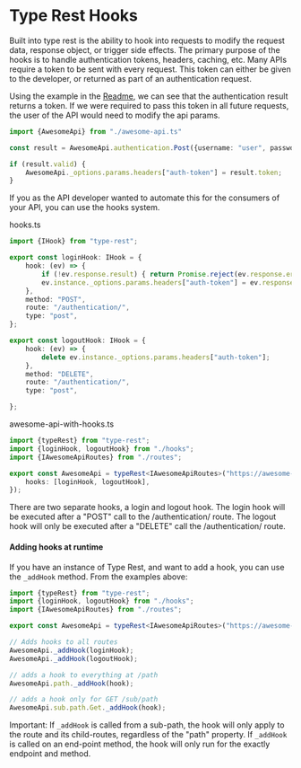 # Type Rest Hooks

Built into type rest is the ability to hook into requests to modify the
request data, response object, or trigger side effects. The primary
purpose of the hooks is to handle authentication tokens, headers,
caching, etc. Many APIs require a token to be sent with every request.
This token can either be given to the developer, or returned as part of
an authentication request.

Using the example in the [Readme](../README.md), we can see that the
authentication result returns a token. If we were required to pass this
token in all future requests, the user of the API would need to modify
the api params.

```typescript
import {AwesomeApi} from "./awesome-api.ts"

const result = AwesomeApi.authentication.Post({username: "user", password: "pass"});

if (result.valid) {
    AwesomeApi._options.params.headers["auth-token"] = result.token;
}
```

If you as the API developer wanted to automate this for the consumers of
your API, you can use the hooks system.

hooks.ts

```typescript
import {IHook} from "type-rest";

export const loginHook: IHook = {
    hook: (ev) => {
        if (!ev.response.result) { return Promise.reject(ev.response.error); }
        ev.instance._options.params.headers["auth-token"] = ev.response.token;
    },
    method: "POST",
    route: "/authentication/",
    type: "post",
};

export const logoutHook: IHook = {
    hook: (ev) => {
        delete ev.instance._options.params.headers["auth-token"];
    },
    method: "DELETE",
    route: "/authentication/",
    type: "post",

};
```

awesome-api-with-hooks.ts

```typescript
import {typeRest} from "type-rest";
import {loginHook, logoutHook} from "./hooks";
import {IAwesomeApiRoutes} from "./routes";

export const AwesomeApi = typeRest<IAwesomeApiRoutes>("https://awesome-app/api/v1/", {
    hooks: [loginHook, logoutHook],
});
```

There are two separate hooks, a login and logout hook. The login hook
will be executed after a "POST" call to the /authentication/ route. The
logout hook will only be executed after a "DELETE" call the
/authentication/ route.

#### Adding hooks at runtime

If you have an instance of Type Rest, and want to add a hook, you can
use the `_addHook` method. From the examples above:

```typescript
import {typeRest} from "type-rest";
import {loginHook, logoutHook} from "./hooks";
import {IAwesomeApiRoutes} from "./routes";

export const AwesomeApi = typeRest<IAwesomeApiRoutes>("https://awesome-app/api/v1/");

// Adds hooks to all routes
AwesomeApi._addHook(loginHook);
AwesomeApi._addHook(logoutHook);

// adds a hook to everything at /path
AwesomeApi.path._addHook(hook);

// adds a hook only for GET /sub/path
AwesomeApi.sub.path.Get._addHook(hook);
```

Important: If `_addHook` is called from a sub-path, the hook will only
apply to the route and its child-routes, regardless of the "path"
property. If `_addHook` is called on an end-point method, the hook will only
run for the exactly endpoint and method.
